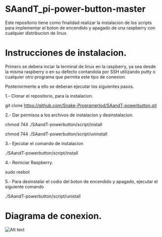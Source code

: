 # SAandT_pi-power-button-master
 Este repositorio tiene como finalidad realizar la instalacion de los scripts para implementar el boton de encendido y apagado de una raspberry con cualquier distribucion de linux.
 
# Instrucciones de instalacion.
 
  Primero se debera inciar la terminal de linux en la raspberry, ya sea desde la misma raspberry o en su defecto contandola por SSH utilizando putty o cualquier otro programa que permita este tipo de conexion.
  
  Posteriormente a ello se deberan ejecutar los siguientes pasos.
  
  1.- Clonar el repositorio, para la instalacion.

  git clone https://github.com/Snake-Programerlod/SAandT-powerbutton.git

  2.- Dar permisos a los archivos de instalacion y desinstalacion.

  chmod 744 ./SAandT-powerbutton/script/install
  
  chmod 744 ./SAandT-powerbutton/script/uninstall

  3.- Ejecutar el comando de instalacion

  ./SAandT-powerbutton/script/install

  4.- Reiniciar Raspberry.

  sudo reebot

  5.- Para desinstalar el codio del boton de encendido y apagado, ejecutar el siguiente comando

  ./SAandT-powerbutton/script/unistall

# Diagrama de conexion.
![Alt text](/Snake-Programerlod/SAandT-powerbutton/blob/main/diagrams/pinout.png?raw=true "")


